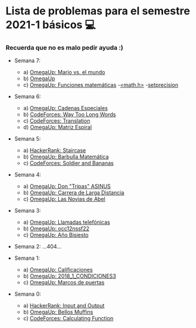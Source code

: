 # Lista de problemas para el semestre 2021-1 básicos :computer:
### Recuerda que no es malo pedir ayuda :)

+ Semana 7:
  - a) [OmegaUp: Mario vs. el mundo](https://omegaup.com/arena/problem/Mario-vs-el-mundo/#problems)
  - b) [OmegaUp](https://omegaup.com/arena/problem/Cruci/#problems)
  - c) [OmegaUp: Funciones matemáticas](https://omegaup.com/arena/problem/COMI-Funciones-Matematicas/#problems)
    -[<math.h>](https://www.cplusplus.com/reference/cmath/)
    -[setprecision](https://www.cplusplus.com/reference/iomanip/setprecision/)

+ Semana 6:
  - a) [OmegaUp: Cadenas Especiales](https://omegaup.com/arena/problem/Cadenas-especiales/#problems)
  - b) [CodeForces: Way Too Long Words](https://codeforces.com/problemset/problem/71/A)
  - c) [CodeForces: Translation](https://codeforces.com/problemset/problem/41/A)
  - d) [OmegaUp: Matriz Espiral](https://omegaup.com/arena/problem/Matriz-espiral/#problems)

+ Semana 5:
  - a) [HackerRank: Staircase](https://www.hackerrank.com/challenges/staircase/problem)
  - b) [OmegaUp: Barbulla Matemática](https://omegaup.com/arena/problem/Barbulla-Matematica/#problems/Barbulla-Matematica)
  - c) [CodeForces: Soldier and Bananas](https://codeforces.com/problemset/problem/546/A)
  
+ Semana 4:
  - a) [OmegaUp: Don "Tripas" ASINUS](https://omegaup.com/arena/problem/Don-Tripas-ASINUS/#problems)
  - b) [OmegaUp: Carrera de Larga Distancia](https://omegaup.com/arena/problem/Carrera-de-Larga-Distancia/#problems)
  - c) [OmegaUp: Las Novias de Abel](https://omegaup.com/arena/problem/Las-Novias-de-Abel/#problems)
  
+ Semana 3:
  - a) [OmegaUp: Llamadas telefónicas](https://omegaup.com/arena/problem/Llamadas-telefonicas/#problems)
  - b) [OmegaUp: occ12nssf22](https://omegaup.com/arena/problem/occ12nssf22/#problems)
  - c) [OmegaUp: Año Bisiesto](https://omegaup.com/arena/problem/Ano-Bisiesto/#problems)
  
+ Semana 2: 
      ...404...
      
+ Semana 1:
  - a) [OmegaUp: Calificaciones](https://omegaup.com/arena/problem/Calificaciones-cbtis/#problems)
  - b) [OmegaUp: 2018_1_CONDICIONES3](https://omegaup.com/arena/problem/2018_1_CONDICIONES3/#problems)
  - c) [OmegaUp: Marcos de puertas](https://omegaup.com/arena/problem/Marcos-De-Puertas/#problems)
  
+ Semana 0:
  - a) [HackerRank: Input and Output](https://www.hackerrank.com/challenges/cpp-input-and-output/problem)
  - b) [OmegaUp: Bellos Muffins](https://omegaup.com/arena/problem/Bellos-Muffins/#problems)
  - c) [CodeForces: Calculating Function](https://codeforces.com/problemset/problem/486/A)

